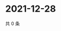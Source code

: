 # 2021-12-28

共 0 条

<!-- BEGIN WEIBO -->
<!-- 最后更新时间 Tue Dec 28 2021 12:15:38 GMT+0800 (China Standard Time) -->

<!-- END WEIBO -->
